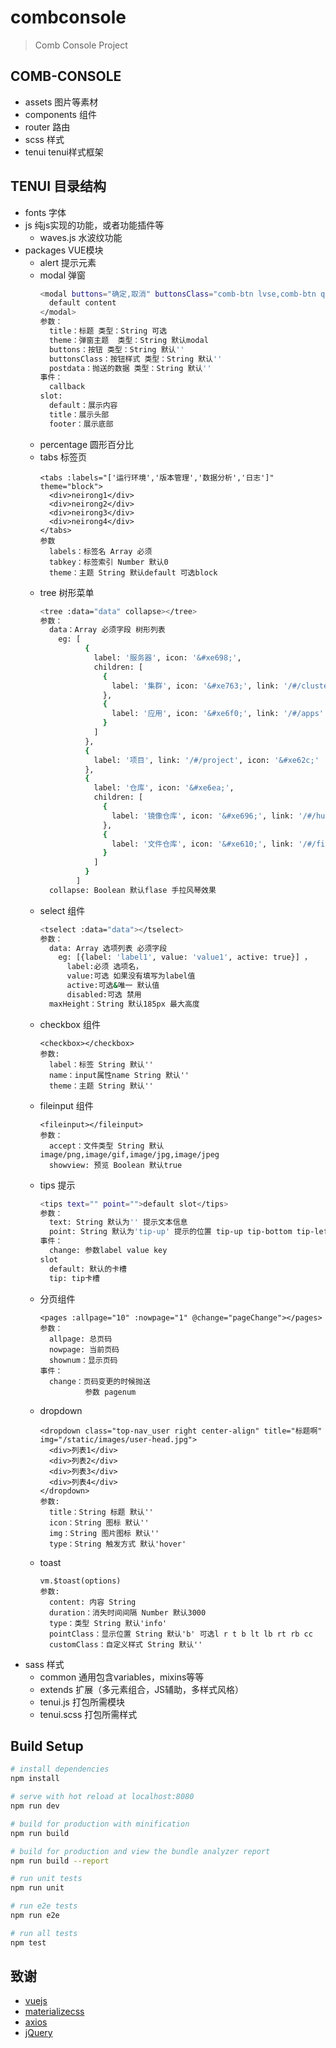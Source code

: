 # combconsole

> Comb Console Project

## COMB-CONSOLE

 - assets 图片等素材
 - components 组件
 - router 路由
 - scss 样式
 - tenui tenui样式框架

## TENUI 目录结构

 - fonts 字体
 - js 纯js实现的功能，或者功能插件等
    - waves.js 水波纹功能
 - packages VUE模块
    - alert 提示元素
    - modal 弹窗
      ```bash
      <modal buttons="确定,取消" buttonsClass="comb-btn lvse,comb-btn qingse" ref="delcluster" class="comb-dialog mini">
        default content
      </modal>
      参数：
        title：标题 类型：String 可选
        theme：弹窗主题  类型：String 默认modal
        buttons：按钮 类型：String 默认''
        buttonsClass：按钮样式 类型：String 默认''
        postdata：抛送的数据 类型：String 默认''
      事件：
        callback
      slot:
        default：展示内容
        title：展示头部
        footer：展示底部
      ```
    - percentage 圆形百分比
    - tabs 标签页
      ```base
      <tabs :labels="['运行环境','版本管理','数据分析','日志']" theme="block">
        <div>neirong1</div>
        <div>neirong2</div>
        <div>neirong3</div>
        <div>neirong4</div>
      </tabs>
      参数
        labels：标签名 Array 必须
        tabkey：标签索引 Number 默认0
        theme：主题 String 默认default 可选block
      ```
    - tree 树形菜单
      ``` bash
      <tree :data="data" collapse></tree>
      参数：
        data：Array 必须字段 树形列表
          eg: [
                {
                  label: '服务器', icon: '&#xe698;',
                  children: [
                    {
                      label: '集群', icon: '&#xe763;', link: '/#/cluster'
                    },
                    {
                      label: '应用', icon: '&#xe6f0;', link: '/#/apps'
                    }
                  ]
                },
                {
                  label: '项目', link: '/#/project', icon: '&#xe62c;'
                },
                {
                  label: '仓库', icon: '&#xe6ea;',
                  children: [
                    {
                      label: '镜像仓库', icon: '&#xe696;', link: '/#/hub'
                    },
                    {
                      label: '文件仓库', icon: '&#xe610;', link: '/#/filehub'
                    }
                  ]
                }
              ]
        collapse: Boolean 默认flase 手拉风琴效果
      ```
    - select 组件
      ``` bash
      <tselect :data="data"></tselect>
      参数：
        data: Array 选项列表 必须字段
          eg: [{label: 'label1', value: 'value1', active: true}] ，
            label:必须 选项名， 
            value:可选 如果没有填写为label值 
            active:可选&唯一 默认值
            disabled:可选 禁用
        maxHeight：String 默认185px 最大高度
      ```
    - checkbox 组件
      ```base
      <checkbox></checkbox>
      参数:
        label：标签 String 默认''
        name：input属性name String 默认''
        theme：主题 String 默认''
      ```
    - fileinput 组件
      ```base
      <fileinput></fileinput>
      参数：
        accept：文件类型 String 默认image/png,image/gif,image/jpg,image/jpeg
        showview: 预览 Boolean 默认true
      ```
    - tips 提示
      ``` bash
      <tips text="" point="">default slot</tips>
      参数：
        text: String 默认为'' 提示文本信息
        point: String 默认为'tip-up' 提示的位置 tip-up tip-bottom tip-left tip-right
      事件：
        change: 参数label value key
      slot
        default: 默认的卡槽
        tip: tip卡槽
      ```
    - 分页组件
      ```base
      <pages :allpage="10" :nowpage="1" @change="pageChange"></pages>
      参数：
        allpage: 总页码
        nowpage: 当前页码
        shownum：显示页码
      事件：
        change：页码变更的时候抛送
                参数 pagenum
      ```
    - dropdown
      ```base
      <dropdown class="top-nav_user right center-align" title="标题啊" img="/static/images/user-head.jpg">
        <div>列表1</div>
        <div>列表2</div>
        <div>列表3</div>
        <div>列表4</div>
      </dropdown>
      参数:
        title：String 标题 默认''
        icon：String 图标 默认''
        img：String 图片图标 默认''
        type：String 触发方式 默认'hover'
      ```
    - toast
      ```base
      vm.$toast(options)
      参数:
        content: 内容 String
        duration：消失时间间隔 Number 默认3000
        type：类型 String 默认'info'
        pointClass：显示位置 String 默认'b' 可选l r t b lt lb rt rb cc
        customClass：自定义样式 String 默认''
      ```
 - sass 样式
    - common 通用包含variables，mixins等等
    - extends 扩展（多元素组合，JS辅助，多样式风格）
    - tenui.js 打包所需模块
    - tenui.scss 打包所需样式

## Build Setup

``` bash
# install dependencies
npm install

# serve with hot reload at localhost:8080
npm run dev

# build for production with minification
npm run build

# build for production and view the bundle analyzer report
npm run build --report

# run unit tests
npm run unit

# run e2e tests
npm run e2e

# run all tests
npm test
```

## 致谢
- <a href="vuejs.org">vuejs</a>
- <a href="http://materializecss.com/">materializecss</a>
- <a href="https://github.com/mzabriskie/axios">axios</a>
- <a href="http://jquery.com/">jQuery</a>


